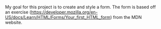 My goal for this project is to create and style a form.  The form is based off an exercise (https://developer.mozilla.org/en-US/docs/Learn/HTML/Forms/Your_first_HTML_form) from the MDN website.
